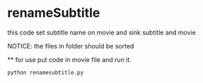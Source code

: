 # renameSubtitle
this code set subtitle name on movie and sink subtitle and movie

NOTICE: the files in folder should be sorted

** for use put code in movie file and run it.
```
python renamesubtitle.py
```

